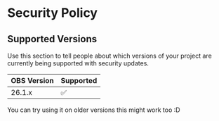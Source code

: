 # Security Policy

## Supported Versions

Use this section to tell people about which versions of your project are
currently being supported with security updates.

| OBS Version | Supported          |
| ----------- | ------------------ |
|   26.1.x    | :white_check_mark: |

You can try using it on older versions this might work too :D


